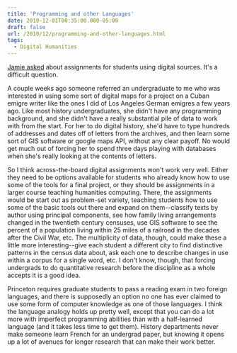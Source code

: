 ```yaml
---
title: 'Programming and other Languages'
date: 2010-12-01T00:35:00.000-05:00
draft: false
url: /2010/12/programming-and-other-languages.html
tags:
  - Digital Humanities
---
```


[Jamie asked](http://sappingattention.blogspot.com/2010/11/top-ten-authors.html?showComment=1291124026767#c2736233568417460984) about assignments for students using digital sources. It's a difficult question.

A couple weeks ago someone referred an undergraduate to me who was interested in using some sort of digital maps for a project on a Cuban emigre writer like the ones I did of Los Angeles German emigres a few years ago. Like most history undergraduates, she didn't have any programming background, and she didn't have a really substantial pile of data to work with from the start. For her to do digital history, she'd have to type hundreds of addresses and dates off of letters from the archives, and then learn some sort of GIS software or google maps API, without any clear payoff. No would get much out of forcing her to spend three days playing with databases when she's really looking at the contents of letters.

So I think across-the-board digital assignments won't work very well. Either they need to be options available for students who already know how to use some of the tools for a final project, or they should be assignments in a larger course teaching humanities computing. There, the assignments would be start out as problem-set variety, teaching students how to use some of the basic tools out there and expand on them--classify texts by author using principal components, see how family living arrangements changed in the twentieth century censuses, use GIS software to see the percent of a population living within 25 miles of a railroad in the decades after the Civil War, etc. The multiplicity of data, though, could make these a little more interesting--give each student a different city to find distinctive patterns in the census data about, ask each one to describe changes in use within a corpus for a single word, etc. I don't know, though, that forcing undergrads to do quantitative research before the discipline as a whole accepts it is a good idea.

Princeton requires graduate students to pass a reading exam in two foreign languages, and there is supposedly an option no one has ever claimed to use some form of computer knowledge as one of those languages. I think the language analogy holds up pretty well, except that you can do a lot more with imperfect programming abilities than with a half-learned language (and it takes less time to get them). History departments never make someone learn French for an undergrad paper, but knowing it opens up a lot of avenues for longer research that can make their work better.
